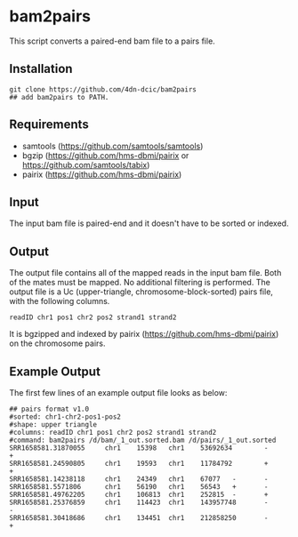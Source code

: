 # bam2pairs

This script converts a paired-end bam file to a pairs file.


## Installation
```
git clone https://github.com/4dn-dcic/bam2pairs
## add bam2pairs to PATH.
```

## Requirements
* samtools (https://github.com/samtools/samtools)
* bgzip (https://github.com/hms-dbmi/pairix or https://github.com/samtools/tabix)
* pairix (https://github.com/hms-dbmi/pairix)


## Input
The input bam file is paired-end and it doesn't have to be sorted or indexed.


## Output
The output file contains all of the mapped reads in the input bam file. Both of the mates must be mapped. No additional filtering is performed.
The output file is a Uc (upper-triangle, chromosome-block-sorted) pairs file, with the following columns.
```
readID chr1 pos1 chr2 pos2 strand1 strand2
```
It is bgzipped and indexed by pairix (https://github.com/hms-dbmi/pairix) on the chromosome pairs.


## Example Output
The first few lines of an example output file looks as below:
```
## pairs format v1.0
#sorted: chr1-chr2-pos1-pos2
#shape: upper triangle
#columns: readID chr1 pos1 chr2 pos2 strand1 strand2
#command: bam2pairs /d/bam/_1_out.sorted.bam /d/pairs/_1_out.sorted
SRR1658581.31870055     chr1    15398   chr1    53692634        -       +
SRR1658581.24590805     chr1    19593   chr1    11784792        +       +
SRR1658581.14238118     chr1    24349   chr1    67077   -       -
SRR1658581.5571806      chr1    56190   chr1    56543   +       -
SRR1658581.49762205     chr1    106813  chr1    252815  -       +
SRR1658581.25376859     chr1    114423  chr1    143957748       -       -
SRR1658581.30418686     chr1    134451  chr1    212858250       -       +
```
